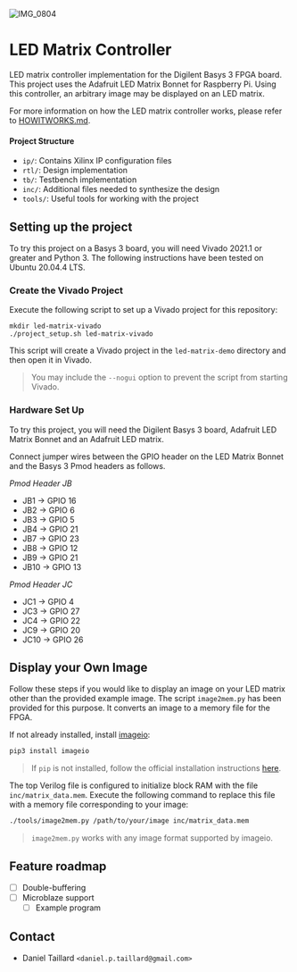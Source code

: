 ![IMG_0804](https://github.com/dtaillard/led-matrix-controller/assets/11124191/3613221e-dd3d-480f-89fc-45499ced1efb)

# LED Matrix Controller

LED matrix controller implementation for the Digilent Basys 3 FPGA board. This project uses the Adafruit LED Matrix Bonnet for Raspberry Pi. Using this controller, an arbitrary image may be displayed on an LED matrix.

For more information on how the LED matrix controller works, please refer to [HOWITWORKS.md](HOWITWORKS.md).

#### Project Structure 

 * `ip/`: Contains Xilinx IP configuration files
 * `rtl/`: Design implementation
 * `tb/`: Testbench implementation
 * `inc/`: Additional files needed to synthesize the design
 * `tools/`: Useful tools for working with the project
 
## Setting up the project

To try this project on a Basys 3 board, you will need Vivado 2021.1 or greater and Python 3. The following instructions have been tested on Ubuntu 20.04.4 LTS.

### Create the Vivado Project

Execute the following script to set up a Vivado project for this repository:

```shell
mkdir led-matrix-vivado
./project_setup.sh led-matrix-vivado
```

This script will create a Vivado project in the `led-matrix-demo` directory and then open it in Vivado.

> You may include the `--nogui` option to prevent the script from starting Vivado.

### Hardware Set Up

To try this project, you will need the Digilent Basys 3 board, Adafruit LED Matrix Bonnet and an Adafruit LED matrix.

Connect jumper wires between the GPIO header on the LED Matrix Bonnet and the Basys 3 Pmod headers as follows.

*Pmod Header JB*
 * JB1 -> GPIO 16
 * JB2 -> GPIO 6
 * JB3 -> GPIO 5
 * JB4 -> GPIO 21
 * JB7 -> GPIO 23
 * JB8 -> GPIO 12
 * JB9 -> GPIO 21
 * JB10 -> GPIO 13

*Pmod Header JC*
 * JC1 -> GPIO 4
 * JC3 -> GPIO 27
 * JC4 -> GPIO 22
 * JC9 -> GPIO 20
 * JC10 -> GPIO 26

## Display your Own Image

Follow these steps if you would like to display an image on your LED matrix other than the provided example image. The script `image2mem.py` has been provided for this purpose. It converts an image to a memory file for the FPGA. 

If not already installed, install [imageio](https://github.com/imageio/imageio):

```bash
pip3 install imageio
```

> If `pip` is not installed, follow the official installation instructions [here](https://pip.pypa.io/en/stable/installation/).

The top Verilog file is configured to initialize block RAM with the file `inc/matrix_data.mem`. Execute the following command to replace this file with a memory file corresponding to your image:

```bash
./tools/image2mem.py /path/to/your/image inc/matrix_data.mem
```

> `image2mem.py` works with any image format supported by imageio.

## Feature roadmap

 - [ ] Double-buffering
 - [ ] Microblaze support
   - [ ] Example program

##  Contact

* Daniel Taillard `<daniel.p.taillard@gmail.com>`
